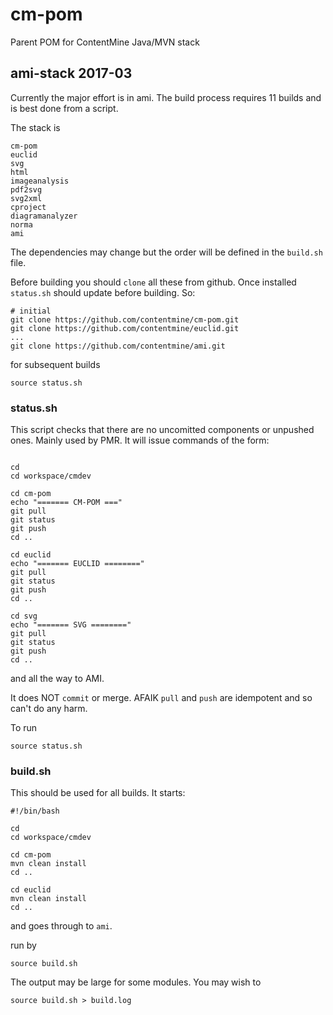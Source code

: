 # cm-pom
Parent POM for ContentMine Java/MVN stack

## ami-stack 2017-03
Currently the major effort is in ami. The build process requires 11 builds and is best done from a script.

The stack is
```
cm-pom
euclid
svg
html
imageanalysis
pdf2svg
svg2xml
cproject
diagramanalyzer
norma
ami
```
The dependencies may change but the order will be defined in the `build.sh` file. 

Before building you should `clone` all these from github. Once installed `status.sh` should update before building. So:
```
# initial
git clone https://github.com/contentmine/cm-pom.git
git clone https://github.com/contentmine/euclid.git
...
git clone https://github.com/contentmine/ami.git
```
for subsequent builds
```
source status.sh
```



### status.sh
This script checks that there are no uncomitted components or unpushed ones. Mainly used by PMR. It will issue commands of the form:
```�#!/bin/bash

cd
cd workspace/cmdev

cd cm-pom
echo "======= CM-POM ==="
git pull
git status
git push
cd ..

cd euclid
echo "======= EUCLID ========"
git pull
git status
git push
cd ..

cd svg
echo "======= SVG ========"
git pull
git status
git push
cd ..
```
and all the way to AMI.

It does NOT `commit` or merge. AFAIK `pull` and `push` are idempotent and so can't do any harm.

To run
```
source status.sh
```


### build.sh
This should be used for all builds. It starts:
```
#!/bin/bash

cd
cd workspace/cmdev

cd cm-pom
mvn clean install
cd ..

cd euclid
mvn clean install
cd ..

```
and goes through to `ami`.

run by
```
source build.sh
```

The output may be large for some modules. You may wish to 
```
source build.sh > build.log
```

